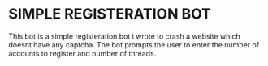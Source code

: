 # SIMPLE REGISTERATION BOT

This bot is a simple registeration bot i wrote to crash a website which doesnt have any captcha. The bot prompts the user to enter the number of accounts to register and number of threads.
